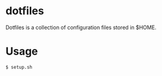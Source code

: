 # dotfiles

Dotfiles is a collection of configuration files stored in $HOME.

# Usage

```sh
$ setup.sh
```
